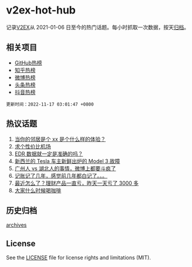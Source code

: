 # v2ex-hot-hub

 记录[V2EX](https://www.v2ex.com/)从 2021-01-06 日至今的热门话题。每小时抓取一次数据，按天[归档](archives)。
 
 ## 相关项目

- [GitHub热榜](https://github.com/lonnyzhang423/github-hot-hub)
- [知乎热榜](https://github.com/lonnyzhang423/zhihu-hot-hub)
- [微博热榜](https://github.com/lonnyzhang423/weibo-hot-hub)
- [头条热榜](https://github.com/lonnyzhang423/toutiao-hot-hub)
- [抖音热榜](https://github.com/lonnyzhang423/douyin-hot-hub)


 `更新时间：2022-11-17 03:01:47 +0800`

## 热议话题

1. [当你的邻居是个 xx 是个什么样的体验？](https://www.v2ex.com/t/895594)
1. [求个性价比机场](https://www.v2ex.com/t/895634)
1. [EDR 数据就一定是准确的吗？](https://www.v2ex.com/t/895558)
1. [新西兰的 Tesla 车主新鲜出炉的 Model 3 故障](https://www.v2ex.com/t/895638)
1. [广州人 vs 湖北人的事情，微博上都要斗疯了](https://www.v2ex.com/t/895548)
1. [记账记了几年，感觉前几年都白记了。。。](https://www.v2ex.com/t/895613)
1. [最近怎么了？理财产品一直亏，昨天一天亏了 3000 多](https://www.v2ex.com/t/895604)
1. [大家什么时候喝咖啡](https://www.v2ex.com/t/895646)

## 历史归档

[archives](archives)

## License

See the [LICENSE](LICENSE) file for license rights and limitations (MIT).
